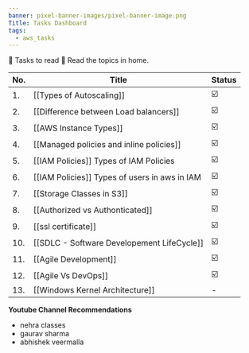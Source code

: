 ```yaml
---
banner: pixel-banner-images/pixel-banner-image.png
Title: Tasks Dashboard
tags:
  - aws_tasks
---
```


📄 Tasks to read 
🏡 Read the topics in home.

| No. | Title                                         | Status |
| --- | --------------------------------------------- | ------ |
| 1.  | [[Types of Autoscaling]]                      | ☑️     |
| 2.  | [[Difference between Load balancers]]         | ☑️     |
| 3.  | [[AWS Instance Types]]                        | ☑️     |
| 4.  | [[Managed policies and inline policies]]      | ☑️     |
| 5.  | [[IAM Policies]] Types of IAM Policies        | ☑️     |
| 6.  | [[IAM Policies]] Types of users in aws in IAM | ☑️     |
| 7.  | [[Storage Classes in S3]]                     | ☑️     |
| 8.  | [[Authorized vs Authonticated]]               | ☑️     |
| 9.  | [[ssl certificate]]<br>                       | ☑️     |
| 10. | [[SDLC - Software Developement LifeCycle]]    | ☑️     |
| 11. | [[Agile Development]]                         | ☑️     |
| 12. | [[Agile Vs DevOps]]                           | ☑️     |
| 13. | [[Windows Kernel Architecture]]               | -      |
**Youtube Channel Recommendations** 
- nehra classes
- gaurav sharma
- abhishek veermalla

